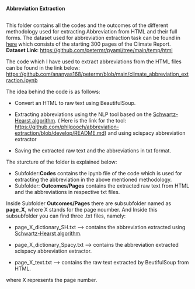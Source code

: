    **Abbreviation Extraction**
##

This folder contains all the codes and the outcomes of the different methodology used for extracting Abbreviation from HTML and their full forms.
The dataset used for abbreviation extraction task can be found in [here](https://github.com/petermr/pyami/tree/main/temp/html) which consists of the starting 300 pages of the Climate Report. 
**Dataset Link**: https://github.com/petermr/pyami/tree/main/temp/html

The code which I have used to extract abbreviations from the HTML files can be found in the link below:
https://github.com/ananyas168/petermr/blob/main/climate_abbreviation_extraction.ipynb

 The idea behind the code is as follows:

- Convert an HTML to raw text using BeautifulSoup.

- Extracting abbreviations using the NLP tool based on the [Schwartz-Hearst algorithm](https://psb.stanford.edu/psb-online/proceedings/psb03/schwartz.pdf). ( Here is the link for the tool: https://github.com/philgooch/abbreviation-extraction/blob/develop/README.md) and using scispacy abbreviation extractor

- Saving the extracted raw text and the abbreviations in txt format.


The sturcture of the folder is explained below:
- Subfolder:**Codes** contains the ipynb file of the code which is used for extracting the abbreviation in the above mentioned methodology.
- Subfolder: **Outcomes/Pages** contains the extracted raw text from HTML and the abbreviations in respective txt files.



Inside Subfolder **Outcomes/Pages** there are subsubfolder named as **page_X**, where X stands for the page noumber.
And Inside this subsubfolder you can find three .txt files, namely:
- page_X_dictionary_SH.txt  -->  contains the abbreviation extracted using [Schwartz-Hearst algorithm](https://psb.stanford.edu/psb-online/proceedings/psb03/schwartz.pdf).

- page_X_dictionary_Spacy.txt -->  contains the abbreviation extracted scispacy abbreviation extractor.

- page_X_text.txt           -->   contains the raw text extracted by BeutifulSoup from HTML.

where X represents the page number. 

